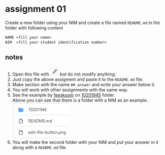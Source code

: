 # assignment 01
Create a new folder using your NIM and create a file named `README.md` in the folder with following content

```
NAME <fill your name>
NIM  <fill your student identification number>
```

## notes
1. Open this file with ![](edit-file-button.png) but do not modify anything.
1. Just copy the above assigment and paste it to the `README.md` file.
2. Make section with the name `## answer` and write your answer below it. 
3. You will work with other assignments with the same way.
4. See the example by [feeskuom](https://github.com/feeskoum) on [10201945](10201945) folder. \
  Above you can see that there is a folder with a NIM as an example. \
  ![](answer-folders.png)
5. You will make the second folder with your NIM and put your answer in it along with a `README.md` file.
